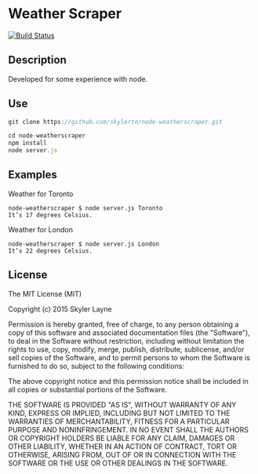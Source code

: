 Weather Scraper
==============
[![Build Status](https://travis-ci.org/skylerto/node-weatherscraper.svg?branch=master)](https://travis-ci.org/skylerto/node-weatherscraper)


## Description

Developed for some experience with node.

## Use

``` JavaScript
git clone https://github.com/skylerto/node-weatherscraper.git

cd node-weatherscraper
npm install
node server.js
```

## Examples

Weather for Toronto
```
node-weatherscraper $ node server.js Toronto
It’s 17 degrees Celsius.
```

Weather for London
```
node-weatherscraper $ node server.js London
It’s 22 degrees Celsius.
```

## License

The MIT License (MIT)

Copyright (c) 2015 Skyler Layne

Permission is hereby granted, free of charge, to any person obtaining a copy
of this software and associated documentation files (the "Software"), to deal
in the Software without restriction, including without limitation the rights
to use, copy, modify, merge, publish, distribute, sublicense, and/or sell
copies of the Software, and to permit persons to whom the Software is
furnished to do so, subject to the following conditions:

The above copyright notice and this permission notice shall be included in
all copies or substantial portions of the Software.

THE SOFTWARE IS PROVIDED "AS IS", WITHOUT WARRANTY OF ANY KIND, EXPRESS OR
IMPLIED, INCLUDING BUT NOT LIMITED TO THE WARRANTIES OF MERCHANTABILITY,
FITNESS FOR A PARTICULAR PURPOSE AND NONINFRINGEMENT. IN NO EVENT SHALL THE
AUTHORS OR COPYRIGHT HOLDERS BE LIABLE FOR ANY CLAIM, DAMAGES OR OTHER
LIABILITY, WHETHER IN AN ACTION OF CONTRACT, TORT OR OTHERWISE, ARISING FROM,
OUT OF OR IN CONNECTION WITH THE SOFTWARE OR THE USE OR OTHER DEALINGS IN
THE SOFTWARE.

